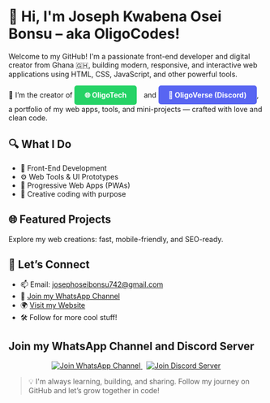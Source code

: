 # 👋 Hi, I'm Joseph Kwabena Osei Bonsu – aka OligoCodes!

Welcome to my GitHub! I'm a passionate front-end developer and digital creator from Ghana 🇬🇭, building modern, responsive, and interactive web applications using HTML, CSS, JavaScript, and other powerful tools.

🚀 I’m the creator of <a href="https://oligotech.vercel.app" target="_blank" style="display: inline-block; background-color: #25D366; color: white; padding: 10px 20px; text-decoration: none; border-radius: 5px; font-weight: bold; margin-right: 10px;">
    🌐 OligoTech
  </a> and <a href="https://discord.gg/JxhdbVsM" target="_blank" style="display: inline-block; background-color: #5865F2; color: white; padding: 10px 20px; text-decoration: none; border-radius: 5px; font-weight: bold;">
    💬 OligoVerse (Discord)
  </a>, a portfolio of my web apps, tools, and mini-projects — crafted with love and clean code.

## 🔍 What I Do
- 🎨 Front-End Development
- ⚙️ Web Tools & UI Prototypes
- 📲 Progressive Web Apps (PWAs)
- 🧠 Creative coding with purpose 

## 🌐 Featured Projects
Explore my web creations: fast, mobile-friendly, and SEO-ready.

## 💬 Let’s Connect
- 📫 Email: josephoseibonsu742@gmail.com  
- 💬 [Join my WhatsApp Channel](https://wa.me/+233551448745)  
- 🌍 [Visit my Website](https://oligotech.vercel.app)  
- 🛠 Follow for more cool stuff!

## Join my WhatsApp Channel and Discord Server

<p align="center">
  <a href="https://whatsapp.com/channel/0029VbB6vUk1NCrRjbDzKZ3W" target="_blank">
    <img src="https://img.shields.io/badge/Join%20My%20WhatsApp%20Channel-25D366?style=for-the-badge&logo=whatsapp&logoColor=white" alt="Join WhatsApp Channel"/>
  </a>
  &nbsp;
  <a href="https://discord.gg/JxhdbVsM" target="_blank">
    <img src="https://img.shields.io/badge/Join%20My%20Discord%20Server-5865F2?style=for-the-badge&logo=discord&logoColor=white" alt="Join Discord Server"/>
  </a>
</p>

> 💡 I'm always learning, building, and sharing. Follow my journey on GitHub and let’s grow together in code!
